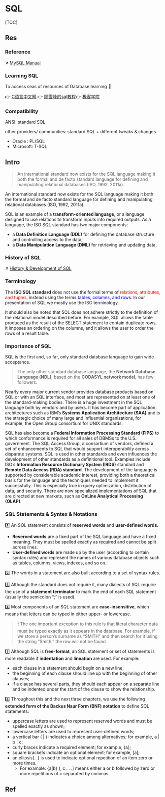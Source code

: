 # SQL

[TOC]



## Res
### Reference
↗ [MySQL Manual](../../../../👔%20DBMS/RDBMS%20(Relational)/🌙%20MySQL/📌%20MySQL%20Manual/MySQL%20Manual.md)


### Learning SQL
To access seas of resources of Database learning 🤤 

👉 [C语言中文网](http://c.biancheng.net/mysql/10/)
​👉 [廖雪峰的sql教程](https://www.liaoxuefeng.com/wiki/1177760294764384/1179613436834240)
​👉 [极客学院](https://wiki.jikexueyuan.com/project/mysql/)


### Compatibility
ANSI: standard SQL

other providers/ communities: standard SQL + different tweaks & changes 
- Oracle : PL/SQL
- Microsoft: T-SQL



## Intro
> An international standard now exists for the SQL language making it both the formal and de facto standard language for defining and manipulating relational databases (ISO, 1992, 2011a).

An international standard now exists for the SQL language making it both the formal and de facto standard language for defining and manipulating relational databases (ISO, 1992, 2011a).

SQL is an example of a **transform-oriented language**, or a language designed to use relations to transform inputs into required outputs. As a language, the ISO SQL standard has two major components:
- a **Data Definition Language (DDL)** for defining the database structure and controlling access to the data;
- a **Data Manipulation Language (DML)** for retrieving and updating data.


### History of SQL
↗ [History & Development of SQL](History%20&%20Development%20of%20SQL.md)


### Terminology
The **ISO SQL standard** does not use the formal terms of <span style="color:red">relations, attributes, and tuples</span>, instead using the terms <span style="color:blue">tables, columns, and rows</span>. In our presentation of SQL we mostly use the ISO terminology.

It should also be noted that SQL does not adhere strictly to the definition of the relational model described before. For example, SQL allows the table produced as the result of the SELECT statement to contain duplicate rows, it imposes an ordering on the columns, and it allows the user to order the rows of a result table.


### Importance of SQL
SQL is the first and, so far, only standard database language to gain wide acceptance. 

> The only other standard database language, the **Network Database Language (NDL)**, based on the **CODASYL network model**, has few followers. 

Nearly every major current vendor provides database products based on SQL or with an SQL interface, and most are represented on at least one of the standard-making bodies. There is a huge investment in the SQL language both by vendors and by users. It has become part of application architectures such as IBM’s **Systems Application Architecture (SAA)** and is the strategic choice of many large and influential organizations, for example, the Open Group consortium for UNIX standards. 

SQL has also become a **Federal Information Processing Standard (FIPS)** to which conformance is required for all sales of DBMSs to the U.S. government. The SQL Access Group, a consortium of vendors, defined a set of enhancements to SQL that would support interoperability across disparate systems.
SQL is used in other standards and even influences the development of other standards as a definitional tool. Examples include ISO’s **Information Resource Dictionary System (IRDS)** standard and **Remote Data Access (RDA) standard**. The development of the language is supported by considerable academic interest, providing both a theoretical basis for the language and the techniques needed to implement it successfully. This is especially true in query optimization, distribution of data, and security. There are now specialized implementations of SQL that are directed at new markets, such as **OnLine Analytical Processing (OLAP)**.


### SQL Statements & Syntex & Notations
1️⃣ An SQL statement consists of **reserved words** and **user-defined words.** 
- **Reserved words** are a fixed part of the SQL language and have a fixed meaning. They must be spelled exactly as required and cannot be split across lines.
- **User-defined words** are made up by the user (according to certain syntax rules) and represent the names of various database objects such as tables, columns, views, indexes, and so on.

2️⃣ The words in a statement are also built according to a set of syntax rules.

3️⃣ Although the standard does not require it, many dialects of SQL require the use of a **statement terminator** to mark the end of each SQL statement (usually the semicolon “;” is used).

4️⃣ Most components of an SQL statement are **case-insensitive**, which means that letters can be typed in either upper- or lowercase. 

> ❗ The one important exception to this rule is that literal character data must be typed exactly as it appears in the database. For example, if we store a person’s surname as “SMITH” and then search for it using the string “Smith,” the row will not be found.

5️⃣ Although SQL is **free-format**, an SQL statement or set of statements is more readable if **indentation** and **lineation** are used. For example:
- each clause in a statement should begin on a new line;
- the beginning of each clause should line up with the beginning of other clauses;
- if a clause has several parts, they should each appear on a separate line and be indented under the start of the clause to show the relationship.

6️⃣ Throughout this and the next three chapters, we use the following **extended form of the Backus Naur Form (BNF) notation** to define SQL statements:
- uppercase letters are used to represent reserved words and must be spelled exactly as shown;
- lowercase letters are used to represent user-defined words;
- a vertical bar ( | ) indicates a choice among alternatives; for example, a | b | c;
- curly braces indicate a required element; for example, {a};
- square brackets indicate an optional element; for example, [a];
- an ellipsis(...) is used to indicate optional repetition of an item zero or more times.
	- For example: {a|b} (, c . . .) means either a or b followed by zero or more repetitions of c separated by commas.





## Ref
[👍 50道SQL练习题 - 小黄在路上的文章 - 知乎]: https://zhuanlan.zhihu.com/p/32137597

